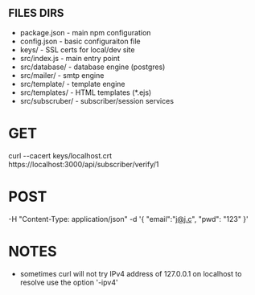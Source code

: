 
FILES DIRS
------------
- package.json    - main npm configuration
- config.json     - basic configuraiton file
- keys/           - SSL certs for local/dev site
- src/index.js    - main entry point
- src/database/   - database engine (postgres)
- src/mailer/     - smtp engine
- src/template/   - template engine
- src/templates/  - HTML templates (*.ejs)
- src/subscruber/ - subscriber/session services

GET
====
curl --cacert keys/localhost.crt https://localhost:3000/api/subscriber/verify/1

POST
====
-H "Content-Type: application/json" -d '{ "email":"j@j.c", "pwd": "123" }'

NOTES
=====
- sometimes curl will not try IPv4 address of 127.0.0.1 on localhost
  to resolve use the option '-ipv4'
